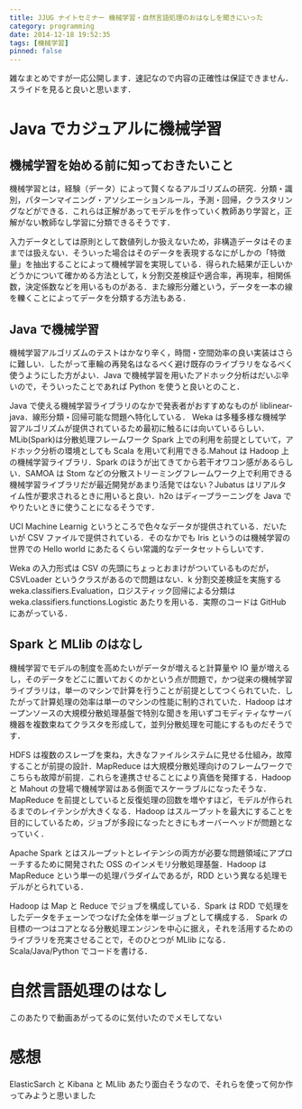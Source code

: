 ```yaml
---
title: JJUG ナイトセミナー 機械学習・自然言語処理のおはなしを聞きにいった
category: programming
date: 2014-12-18 19:52:35
tags: [機械学習]
pinned: false
---
```


雑なまとめですが一応公開します．速記なので内容の正確性は保証できません．スライドを見ると良いと思います．

# Java でカジュアルに機械学習

## 機械学習を始める前に知っておきたいこと

機械学習とは，経験（データ）によって賢くなるアルゴリズムの研究．分類・識別，パターンマイニング・アソシエーションルール，予測・回帰，クラスタリングなどができる．これらは正解があってモデルを作っていく教師あり学習と，正解がない教師なし学習に分類できるそうです．

入力データとしては原則として数値列しか扱えないため，非構造データはそのままでは扱えない．そういった場合はそのデータを表現するなにがしかの「特徴量」を抽出することによって機械学習を実現している．得られた結果が正しいかどうかについて確かめる方法として，k 分割交差検証や適合率，再現率，相関係数，決定係数などを用いるものがある．また線形分離という，データを一本の線を轢くことによってデータを分類する方法もある．

## Java で機械学習

機械学習アルゴリズムのテストはかなり辛く，時間・空間効率の良い実装はさらに難しい．したがって車輪の再発名はなるべく避け既存のライブラリをなるべく使うようにした方がよい．Java で機械学習を用いたアドホック分析はだいぶ辛いので，そういったことであれば Python を使うと良いとのこと．

Java で使える機械学習ライブラリのなかで発表者がおすすめなものが liblinear-java．線形分類・回帰可能な問題へ特化している． Weka は多種多様な機械学習アルゴリズムが提供されているため最初に触るには向いているらしい．MLib(Spark)は分散処理フレームワーク Spark 上での利用を前提としていて，アドホック分析の環境としても Scala を用いて利用できる.Mahout は Hadoop 上の機械学習ライブラリ．Spark のほうが出てきてから若干オワコン感があるらしい．SAMOA は Stom などの分散ストリーミングフレームワーク上で利用できる機械学習ライブラリだが最近開発があまり活発ではない？Jubatus はリアルタイム性が要求されるときに用いると良い．h2o はディープラーニングを Java でやりたいときに使うことになるそうです．

UCI Machine Learnig というところで色々なデータが提供されている．だいたいが CSV ファイルで提供されている．そのなかでも Iris というのは機械学習の世界での Hello world にあたるくらい常識的なデータセットらしいです．

Weka の入力形式は CSV の先頭にちょっとおまけがついているものだが，CSVLoader というクラスがあるので問題はない．k 分割交差検証を実施する weka.classifiers.Evaluation，ロジスティック回帰による分類は weka.classifiers.functions.Logistic あたりを用いる．実際のコードは GitHub にあがっている．

## Spark と MLlib のはなし

機械学習でモデルの制度を高めたいがデータが増えると計算量や IO 量が増えるし，そのデータをどこに置いておくのかという点が問題で，かつ従来の機械学習ライブラリは，単一のマシンで計算を行うことが前提としてつくられていた．したがって計算処理の効率は単一のマシンの性能に制約されていた．Hadoop はオープンソースの大規模分散処理基盤で特別な聞きを用いずコモディティなサーバ機器を複数束ねてクラスタを形成して，並列分散処理を可能にするものだそうです．

HDFS は複数のスレーブを束ね，大きなファイルシステムに見せる仕組み，故障することが前提の設計．MapReduce は大規模分散処理向けのフレームワークでこちらも故障が前提．これらを連携させることにより真価を発揮する．Hadoop と Mahout の登場で機械学習はある側面でスケーラブルになったそうな．MapReduce を前提としていると反復処理の回数を増やすほど，モデルが作られるまでのレイテンシが大きくなる．Hadoop はスループットを最大にすることを目的にしているため，ジョブが多段になったときにもオーバーヘッドが問題となっていく．

Apache Spark とはスループットとレイテンシの両方が必要な問題領域にアプローチするために開発された OSS のインメモリ分散処理基盤．Hadoop は MapReduce という単一の処理パラダイムであるが，RDD という異なる処理モデルがとられている．

Hadoop は Map と Reduce でジョブを構成している．Spark は RDD で処理をしたデータをチェーンでつなげた全体を単一ジョブとして構成する． Spark の目標の一つはコアとなる分散処理エンジンを中心に据え，それを活用するためのライブラリを充実させることで，そのひとつが MLlib になる．Scala/Java/Python でコードを書ける．

# 自然言語処理のはなし

このあたりで動画あがってるのに気付いたのでメモしてない

# 感想

ElasticSarch と Kibana と MLlib あたり面白そうなので、それらを使って何か作ってみようと思いました
